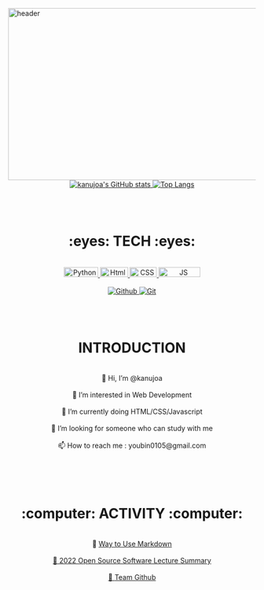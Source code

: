<img src="https://capsule-render.vercel.app/api?type=waving&amp;color=auto&amp;height=300&amp;section=header&amp;text=WELCOME&amp;fontSize=50" width="1200" height="350" alt="header" style="-aw-left-pos:0pt; -aw-rel-hpos:column; -aw-rel-vpos:paragraph; -aw-top-pos:0pt; -aw-wrap-type:inline">

<div align = "center">
    <a href="https://github.com/kanujoa">
        <img src="https://github-readme-stats.vercel.app/api?username=kanujoa&amp;theme=buefy&amp;show_icons=true" alt="kanujoa&#39;s GitHub stats">
    </a>
    <a href="https://github.com/kanujoa">
        <img src="https://github-readme-stats.vercel.app/api/top-langs/?username=kanujoa&amp;" alt="Top Langs">
    </a>
</div>
<br/><br/><br/>

<h1><div align = "center">:eyes:  TECH  :eyes:</div></h1>
<br/>

<div align = "center">
    <a href = "https://www.python.org">
        <img src="https://img.shields.io/badge/Python-3776AB?style=round-square&amp;logo=Python&amp;logoColor=white" width="70" height="20" alt="Python" style="-aw-            left-pos:0pt; -aw-rel-hpos:column; -aw-rel-vpos:paragraph; -aw-top-pos:0pt; -aw-wrap-type:inline">
    </a>
    <a href = "https://github.com/kanujoa/HTML-CSS-practice">
        <img src="https://img.shields.io/badge/Html-E34F26?style=round-square&amp;logo=HTML5&amp;logoColor=white" width="57" height="20" alt="Html" style="-aw-left-            pos:0pt; -aw-rel-hpos:column; -aw-rel-vpos:paragraph; -aw-top-pos:0pt; -aw-wrap-type:inline">
    </a>
    <a href = "https://github.com/kanujoa/HTML-CSS-practice">
        <img src="https://img.shields.io/badge/Css-1572B6?style=round-square&amp;logo=CSS3&amp;logoColor=white" width="55" height="20" alt="CSS" style="-aw-left-                pos:0pt; -aw-rel-hpos:column; -aw-rel-vpos:paragraph; -aw-top-pos:0pt; -aw-wrap-type:inline">
    </a>
    <a href = "https://github.com/kanujoa/Javascript-practice">
        <img src="https://img.shields.io/badge/JavaScript-F7DF1E?style=round-square&amp;logo=JavaScript&amp;logoColor=black" width="85" height="20" alt="JS" style="-            aw-left-pos:0pt; -aw-rel-hpos:column; -aw-rel-vpos:paragraph; -aw-top-pos:0pt; -aw-wrap-type:inline">
    </a>
</div>
<br/>

<div align = "center">    
    <a href = "https://github.com/kanujoa">
        <img src="https://img.shields.io/badge/Github-181717?style=round-square&amp;logo=Github&amp;logoColor=white" alt="Github">
    </a>
    <a href = "https://github.com/kanujoa/OSS_lecture_summary">
        <img src="https://img.shields.io/badge/Git-F05032?style=round-square&amp;logo=Github&amp;logoColor=white" alt="Git">
    </a>                                                                                     
</div>
<br/><br/><br/>

<h1><div align = "center">INTRODUCTION</div></h1>
<br/>

<div align = "center">
    <span> 👋 Hi, I’m @kanujoa </span>
    <br/><br/>
    <span> 👀 I’m interested in Web Development </span>
    <br/><br/>
    <span> 🌱 I’m currently doing HTML/CSS/Javascript </span>
    <br/><br/>
    <span> 💞️ I’m looking for someone who can study with me </span>
    <br/><br/>
    <span> 📫 How to reach me : youbin0105@gmail.com </span>
    <br/><br/>
</div>
<br/><br/><br/>

<h1><div align = "center">:computer:  ACTIVITY  :computer:</div></h1>
<br/>

<div align = "center">
    <span> 📌 <a href = "https://github.com/kanujoa/How_to_Use_Markdown/blob/main/%EB%A7%88%ED%81%AC%EB%8B%A4%EC%9A%B4%20%EC%82%AC%EC%9A%A9%EB%B2%95.md"> Way to Use Markdown </span> 
    <br/><br/>
    <span> 📌 <a href = "https://github.com/kanujoa/OSS_lecture_summary"> 2022 Open Source Software Lecture Summary </span>
    <br/><br/>
    <span> 📌 <a href = "https://github.com/OSS3TEAM"> Team Github </span>
    <br/><br/>
</div>


<!---
kanujoa/kanujoa is a ✨ special ✨ repository because its `README.md` (this file) appears on your GitHub profile.
You can click the Preview link to take a look at your changes.
--->
